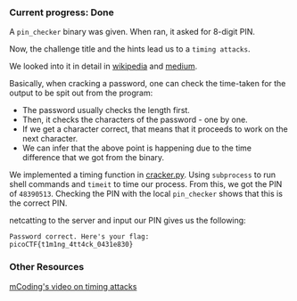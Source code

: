 ### Current progress: Done

A `pin_checker` binary was given. When ran, it asked for 8-digit PIN.

Now, the challenge title and the hints lead us to a `timing attacks`.

We looked into it in detail in [wikipedia](https://en.wikipedia.org/wiki/Timing_attack) and [medium](https://medium.com/spidernitt/introduction-to-timing-attacks-4e1e8c84b32b).

Basically, when cracking a password, one can check the time-taken for the output to be spit out from the program:
- The password usually checks the length first.
- Then, it checks the characters of the password -  one by one.
- If we get a character correct, that means that it proceeds to work on the next character.
- We can infer that the above point is happening due to the time difference that we got from the binary.

We implemented a timing function in [cracker.py](cracker.py). Using `subprocess` to run shell commands and `timeit` to time our process.
From this, we got the PIN of `48390513`. Checking the PIN with the local `pin_checker` shows that this is the correct PIN.

netcatting to the server and input our PIN gives us the following:
```
Password correct. Here's your flag:
picoCTF{t1m1ng_4tt4ck_0431e830}
```

### Other Resources
[mCoding's video on timing attacks](https://youtu.be/XThL0LP3RjY)
